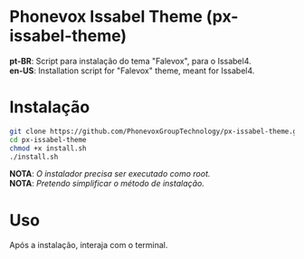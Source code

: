 # Phonevox Issabel Theme (px-issabel-theme)

**pt-BR**: Script para instalação do tema "Falevox", para o Issabel4.<br>
**en-US**: Installation script for "Falevox" theme, meant for Issabel4.

# Instalação

```sh
git clone https://github.com/PhonevoxGroupTechnology/px-issabel-theme.git
cd px-issabel-theme
chmod +x install.sh
./install.sh
```
**NOTA**: *O instalador precisa ser executado como root.*<br>
**NOTA**: *Pretendo simplificar o método de instalação.*

# Uso

Após a instalação, interaja com o terminal.
